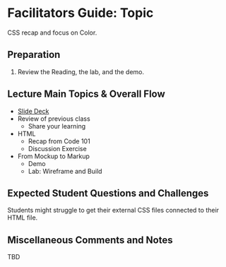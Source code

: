# Facilitators Guide: Topic

CSS recap and focus on Color.

## Preparation

1. Review the Reading, the lab, and the demo. 

## Lecture Main Topics & Overall Flow

- [Slide Deck](https://docs.google.com/presentation/d/1fqRciBUntW3-TPtmoat7zIe7v5sXNJI8I0rXmNz19-o/edit)
- Review of previous class
  - Share your learning
- HTML
  - Recap from Code 101
  - Discussion Exercise
- From Mockup to Markup
  - Demo
  - Lab: Wireframe and Build

## Expected Student Questions and Challenges

Students might struggle to get their external CSS files connected to their HTML file. 

## Miscellaneous Comments and Notes

TBD
